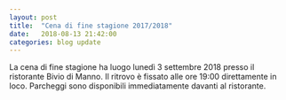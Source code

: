 ```yaml
---
layout: post
title:  "Cena di fine stagione 2017/2018"
date:   2018-08-13 21:42:00
categories: blog update
---
```

La cena di fine stagione ha luogo lunedì 3 settembre 2018 presso il ristorante Bivio di Manno. Il ritrovo è fissato alle ore 19:00 direttamente in loco. Parcheggi sono disponibili immediatamente davanti al ristorante.